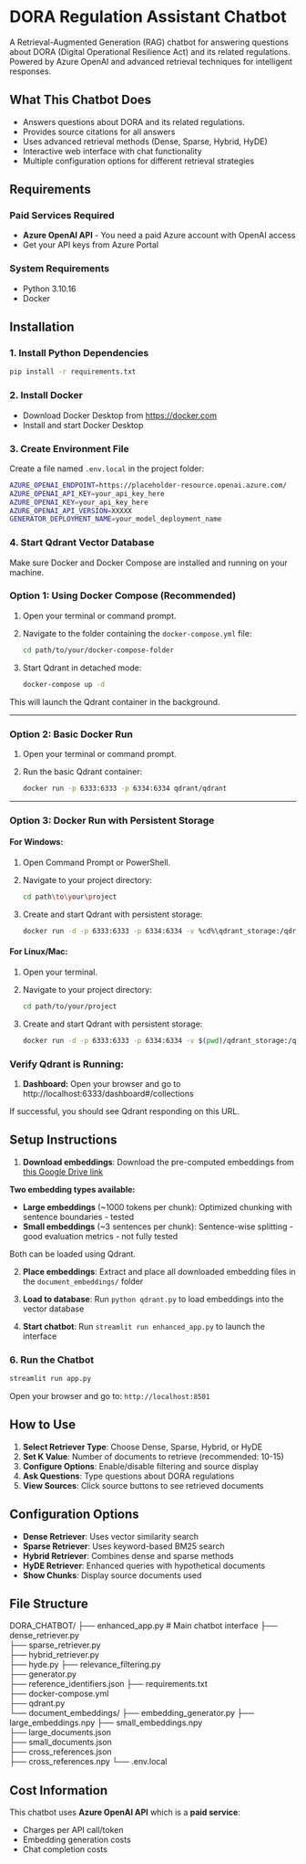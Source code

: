 # DORA Regulation Assistant Chatbot
A Retrieval-Augmented Generation (RAG) chatbot for answering questions about DORA (Digital Operational Resilience Act) and its related regulations.
Powered by Azure OpenAI and advanced retrieval techniques for intelligent responses.

## What This Chatbot Does
- Answers questions about DORA and its related regulations.
- Provides source citations for all answers
- Uses advanced retrieval methods (Dense, Sparse, Hybrid, HyDE)
- Interactive web interface with chat functionality
- Multiple configuration options for different retrieval strategies

## Requirements
### Paid Services Required
- **Azure OpenAI API** - You need a paid Azure account with OpenAI access
- Get your API keys from Azure Portal

### System Requirements
- Python 3.10.16
- Docker

## Installation
### 1. Install Python Dependencies
```bash
pip install -r requirements.txt
```

### 2. Install Docker
- Download Docker Desktop from https://docker.com
- Install and start Docker Desktop

### 3. Create Environment File
Create a file named `.env.local` in the project folder:
```bash
AZURE_OPENAI_ENDPOINT=https://placeholder-resource.openai.azure.com/
AZURE_OPENAI_API_KEY=your_api_key_here
AZURE_OPENAI_KEY=your_api_key_here
AZURE_OPENAI_API_VERSION=XXXXX
GENERATOR_DEPLOYMENT_NAME=your_model_deployment_name
```







### 4. Start Qdrant Vector Database
Make sure Docker and Docker Compose are installed and running on your machine.

### Option 1: Using Docker Compose (Recommended)

1. Open your terminal or command prompt.

2. Navigate to the folder containing the `docker-compose.yml` file:
    ```bash
    cd path/to/your/docker-compose-folder
    ```

3. Start Qdrant in detached mode:
    ```bash
    docker-compose up -d
    ```

This will launch the Qdrant container in the background.

---

### Option 2: Basic Docker Run

1. Open your terminal or command prompt.

2. Run the basic Qdrant container:
    ```bash
    docker run -p 6333:6333 -p 6334:6334 qdrant/qdrant
    ```
---

### Option 3: Docker Run with Persistent Storage

#### For Windows:

1. Open Command Prompt or PowerShell.

2. Navigate to your project directory:
    ```bash
    cd path\to\your\project
    ```

3. Create and start Qdrant with persistent storage:
    ```bash
    docker run -d -p 6333:6333 -p 6334:6334 -v %cd%\qdrant_storage:/qdrant/storage --name qdrant qdrant/qdrant
    ```

#### For Linux/Mac:

1. Open your terminal.

2. Navigate to your project directory:
    ```bash
    cd path/to/your/project
    ```

3. Create and start Qdrant with persistent storage:
    ```bash
    docker run -d -p 6333:6333 -p 6334:6334 -v $(pwd)/qdrant_storage:/qdrant/storage --name qdrant qdrant/qdrant
    ```


### Verify Qdrant is Running:

1. **Dashboard:** Open your browser and go to http://localhost:6333/dashboard#/collections


If successful, you should see Qdrant responding on this URL.




## Setup Instructions
1. **Download embeddings**: Download the pre-computed embeddings from [this Google Drive link](https://drive.google.com/drive/folders/1ztlPmfwEeUUin1yKHhSIdTcKKv33xmYI?usp=drive_link)

**Two embedding types available:**
- **Large embeddings** (~1000 tokens per chunk): Optimized chunking with sentence boundaries - tested 
- **Small embeddings** (~3 sentences per chunk): Sentence-wise splitting - good evaluation metrics - not fully tested 

Both can be loaded using Qdrant.

2. **Place embeddings**: Extract and place all downloaded embedding files in the `document_embeddings/` folder

3. **Load to database**: Run `python qdrant.py` to load embeddings into the vector database

4. **Start chatbot**: Run `streamlit run enhanced_app.py` to launch the interface

### 6. Run the Chatbot
```bash
streamlit run app.py
```
Open your browser and go to: `http://localhost:8501`

## How to Use
1. **Select Retriever Type**: Choose Dense, Sparse, Hybrid, or HyDE
2. **Set K Value**: Number of documents to retrieve (recommended: 10-15)
3. **Configure Options**: Enable/disable filtering and source display
4. **Ask Questions**: Type questions about DORA regulations
5. **View Sources**: Click source buttons to see retrieved documents

## Configuration Options
- **Dense Retriever**: Uses vector similarity search
- **Sparse Retriever**: Uses keyword-based BM25 search  
- **Hybrid Retriever**: Combines dense and sparse methods
- **HyDE Retriever**: Enhanced queries with hypothetical documents
- **Show Chunks**: Display source documents used


## File Structure
DORA_CHATBOT/
├── enhanced_app.py           # Main chatbot interface
├── dense_retriever.py    
├── sparse_retriever.py      
├── hybrid_retriever.py     
├── hyde.py
├── relevance_filtering.py   
├── generator.py           
├── reference_identifiers.json 
├── requirements.txt        
├── docker-compose.yml          
├── qdrant.py                            
└── document_embeddings/
   ├── embedding_generator.py
   ├── large_embeddings.npy 
   ├── small_embeddings.npy  
   ├── large_documents.json  
   ├── small_documents.json  
   ├── cross_references.json  
   ├── cross_references.npy 
   └── .env.local 


## Cost Information
This chatbot uses **Azure OpenAI API** which is a **paid service**:
- Charges per API call/token
- Embedding generation costs
- Chat completion costs
